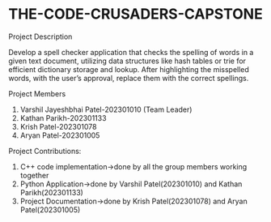 # THE-CODE-CRUSADERS-CAPSTONE
Project Description


Develop a spell checker application that checks the spelling of words in a given text document, utilizing data structures like hash tables or trie for efficient dictionary storage and lookup. After highlighting the misspelled words, with the user’s approval, replace them with the correct spellings.

Project Members
1) Varshil Jayeshbhai Patel-202301010 (Team Leader)
2) Kathan Parikh-202301133
3) Krish Patel-202301078
4) Aryan Patel-202301005

Project Contributions:
1) C++ code implementation->done by all the group members working together
2) Python Application->done by Varshil Patel(202301010) and Kathan Parikh(202301133)
3) Project Documentation->done by Krish Patel(202301078) and Aryan Patel(202301005)
